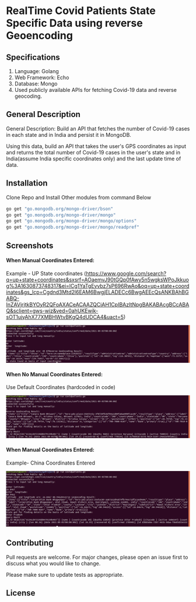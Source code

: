 # RealTime Covid Patients State Specific Data using reverse Geoencoding 

## Specifications
1. Language: Golang
2. Web Framework: Echo
3. Database: Mongo 
4. Used publicly available APIs for fetching Covid-19 data and reverse geocoding.


## General Description

General Description:
Build an API that fetches the number of Covid-19 cases in each state and in India
and persist it in MongoDB.


Using this data, build an API that takes the user's GPS coordinates as input and
returns the total number of Covid-19 cases in the user's state and in
India(assume India specific coordinates only) and the last update time of data.


## Installation
Clone Repo and Install Other modules from command Below

```python
go get "go.mongodb.org/mongo-driver/bson"
go get "go.mongodb.org/mongo-driver/mongo"
go get "go.mongodb.org/mongo-driver/mongo/options"
go get "go.mongodb.org/mongo-driver/mongo/readpref"

```
## Screenshots
#### When Manual Coordinates Entered:
Example - UP State coordinates (https://www.google.com/search?q=up+state+coordinates&sxsrf=AOaemvJ90tGQp0fAwy5n5wgksWPoJkkuog%3A1630873748317&ei=lCg1YaTgEvvbz7sP696RwAo&oq=up+state+coordinates&gs_lcp=Cgdnd3Mtd2l6EAM6BwgjELADECc6BwgAEEcQsANKBAhBGABQ-InZAVjrjtkBYOyR2QFoAXACeACAAZQCiAH1CpIBAzItNpgBAKABAcgBCcABAQ&sclient=gws-wiz&ved=0ahUKEwik-sOT1ujyAhX77XMBHWtvBKgQ4dUDCA4&uact=5)

![Alt text](/images/china.png?raw=true "Outside India Coordinates")

#### When No Manual Coordinates Entered:
Use Default Coordinates (hardcoded in code)

![Alt text](/images/haryana.png?raw=true "Default Coordinates")

#### When Manual Coordinates Entered:
Example- China Coordinates Entered

![Alt text](/images/up.png?raw=true "Coordinates Input Manually")


## Contributing
Pull requests are welcome. For major changes, please open an issue first to discuss what you would like to change.

Please make sure to update tests as appropriate.

## License

